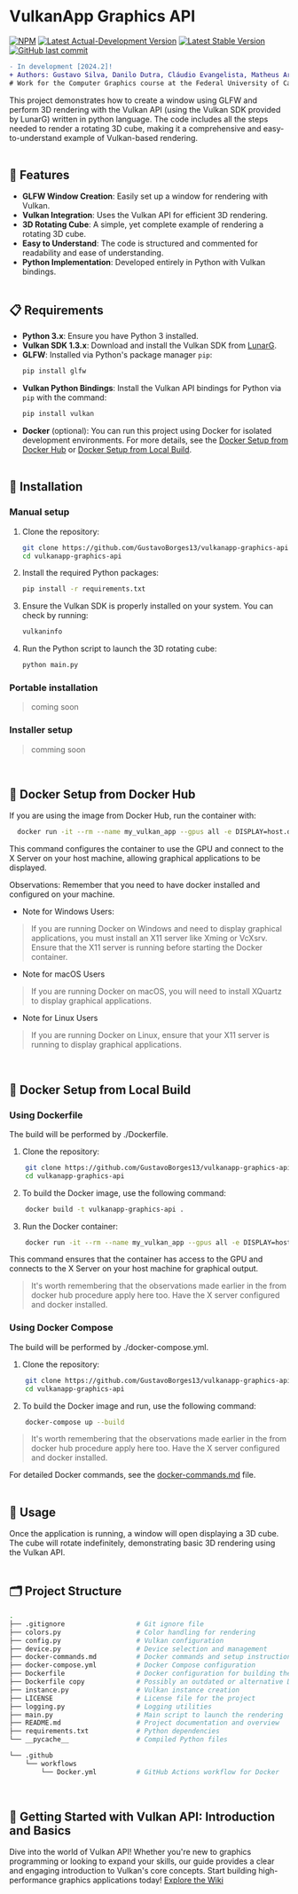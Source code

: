 # VulkanApp Graphics API
[![NPM](https://img.shields.io/npm/l/react)](https://github.com/GustavoBorges13/vulkanapp-graphics-api/blob/main/LICENSE) 
[![Latest Actual-Development Version](https://img.shields.io/badge/version-v1.0.0-yellow)](https://github.com/GustavoBorges13/vulkanapp-graphics-api/releases)
[![Latest Stable Version](https://img.shields.io/badge/version-v1.0.0-blue)](https://github.com/GustavoBorges13/vulkanapp-graphics-api/releases)
[![GitHub last commit](https://img.shields.io/github/last-commit/GustavoBorges13/vulkanapp-graphics-api)](https://github.com/GustavoBorges13/vulkanapp-graphics-api/commits/main)
<!---[![Build Status](https://app.travis-ci.com/GustavoBorges13/RunBlocker.svg?branch=main)](https://app.travis-ci.com/GustavoBorges13/RunBlocker)-->

```diff
- In development [2024.2]!
+ Authors: Gustavo Silva, Danilo Dutra, Cláudio Evangelista, Matheus Araujo.
# Work for the Computer Graphics course at the Federal University of Catalão (UFCAT), Goiás
```
This project demonstrates how to create a window using GLFW and perform 3D rendering with the Vulkan API (using the Vulkan SDK provided by LunarG) written in python language. The code includes all the steps needed to render a rotating 3D cube, making it a comprehensive and easy-to-understand example of Vulkan-based rendering.<br><br>

## 🌟 Features 

- **GLFW Window Creation**: Easily set up a window for rendering with Vulkan.
- **Vulkan Integration**: Uses the Vulkan API for efficient 3D rendering.
- **3D Rotating Cube**: A simple, yet complete example of rendering a rotating 3D cube.
- **Easy to Understand**: The code is structured and commented for readability and ease of understanding.
- **Python Implementation**: Developed entirely in Python with Vulkan bindings.<br><br>


## 📋 Requirements 

- **Python 3.x**: Ensure you have Python 3 installed.
- **Vulkan SDK 1.3.x**: Download and install the Vulkan SDK from [LunarG](https://vulkan.lunarg.com/sdk/home).
- **GLFW**: Installed via Python's package manager `pip`:
  ```bash
  pip install glfw
  ```
- **Vulkan Python Bindings**: Install the Vulkan API bindings for Python via `pip` with the command:
  ```bash
  pip install vulkan
  ```
- **Docker** (optional): You can run this project using Docker for isolated development environments. For more details, see the [Docker Setup from Docker Hub](#-docker-setup-from-docker-hub) or [Docker Setup from Local Build](#-docker-setup-from-local-build).<br><br>


## 🔧 Installation 

### Manual setup

1. Clone the repository:
    ```bash
    git clone https://github.com/GustavoBorges13/vulkanapp-graphics-api.git
    cd vulkanapp-graphics-api
    ```

2. Install the required Python packages:
    ```bash
    pip install -r requirements.txt
    ```

3. Ensure the Vulkan SDK is properly installed on your system. You can check by running:
    ```bash
    vulkaninfo
    ```

4. Run the Python script to launch the 3D rotating cube:
    ```bash
    python main.py
    ```
    
### Portable installation
> coming soon

### Installer setup
> comming soon

<br>

## 🐳 Docker Setup from Docker Hub 

If you are using the image from Docker Hub, run the container with:
  ```bash
    docker run -it --rm --name my_vulkan_app --gpus all -e DISPLAY=host.docker.internal:0 -v /tmp/.X11-unix:/tmp/.X11-unix gustavoborges13/vulkan_app
  ```
This command configures the container to use the GPU and connect to the X Server on your host machine, allowing graphical applications to be displayed.

Observations:
Remember that you need to have docker installed and configured on your machine.

- Note for Windows Users:
> If you are running Docker on Windows and need to display graphical applications, you must install an X11 server like Xming or VcXsrv. Ensure that the X11 server is running before starting the Docker container.

- Note for macOS Users
> If you are running Docker on macOS, you will need to install XQuartz to display graphical applications.

- Note for Linux Users
> If you are running Docker on Linux, ensure that your X11 server is running to display graphical applications.

<br>


## 🔄 Docker Setup from Local Build 

### Using Dockerfile

The build will be performed by ./Dockerfile.


1. Clone the repository:
```bash
    git clone https://github.com/GustavoBorges13/vulkanapp-graphics-api.git
    cd vulkanapp-graphics-api
```
2. To build the Docker image, use the following command:
```bash
    docker build -t vulkanapp-graphics-api .
```
3. Run the Docker container:
```bash
    docker run -it --rm --name my_vulkan_app --gpus all -e DISPLAY=host.docker.internal:0 -v /tmp/.X11-unix:/tmp/.X11-unix vulkanapp-graphics-api
```
This command ensures that the container has access to the GPU and connects to the X Server on your host machine for graphical output.

> It's worth remembering that the observations made earlier in the from docker hub procedure apply here too. Have the X server configured and docker installed.


### Using Docker Compose

The build will be performed by ./docker-compose.yml.


1. Clone the repository:
```bash
    git clone https://github.com/GustavoBorges13/vulkanapp-graphics-api.git
    cd vulkanapp-graphics-api
```
2. To build the Docker image and run, use the following command:
```bash
    docker-compose up --build
```

> It's worth remembering that the observations made earlier in the from docker hub procedure apply here too. Have the X server configured and docker installed.

For detailed Docker commands, see the [docker-commands.md](docker-commands.md) file.<br><br>

## 📖 Usage 

Once the application is running, a window will open displaying a 3D cube. The cube will rotate indefinitely, demonstrating basic 3D rendering using the Vulkan API.<br><br>


## 🗂️ Project Structure 

```bash
.
├── .gitignore                  # Git ignore file
├── colors.py                   # Color handling for rendering
├── config.py                   # Vulkan configuration
├── device.py                   # Device selection and management
├── docker-commands.md          # Docker commands and setup instructions
├── docker-compose.yml          # Docker Compose configuration
├── Dockerfile                  # Docker configuration for building the image
├── Dockerfile copy             # Possibly an outdated or alternative Dockerfile
├── instance.py                 # Vulkan instance creation
├── LICENSE                     # License file for the project
├── logging.py                  # Logging utilities
├── main.py                     # Main script to launch the rendering
├── README.md                   # Project documentation and overview
├── requirements.txt            # Python dependencies
└── __pycache__                 # Compiled Python files

└── .github
    └── workflows
        └── Docker.yml          # GitHub Actions workflow for Docker
```
<br>

## 🚀 Getting Started with Vulkan API: Introduction and Basics 
Dive into the world of Vulkan API! Whether you're new to graphics programming or looking to expand your skills, our guide provides a clear and engaging introduction to Vulkan's core concepts. Start building high-performance graphics applications today!
[Explore the Wiki](https://github.com/GustavoBorges13/vulkanapp-graphics-api/wiki)
